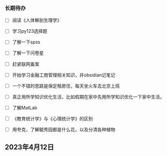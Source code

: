 ### 长期待办

- [ ] 阅读《人体解剖生理学》
- [ ] 学习py123选择题
- [ ] 了解一下spss
- [ ] 了解一下问卷星
- [ ] 赶紧联网备案
- [ ] 开始学习金融工商管理相关知识，并obsidian记笔记
- [ ] 一个不错的思路是保定租房住，每天坐火车去北京上班
- [ ] 真正用所学知识优化生活，比如假期在家中先用所学知识优化一下家中生活。
- [ ] 了解MatLab
- [ ] 《教育统计学》与《心理统计学》的区别
- [ ] 用夸克，了解毓秀园都是什么花，以及分清各种植物


## 2023年4月12日
















